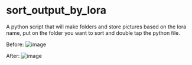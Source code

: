 # sort_output_by_lora
A python script that will make folders and store pictures based on the lora name, put on the folder you want to sort and double tap the python file.

Before:
![image](https://user-images.githubusercontent.com/11870227/232858721-ab5676d0-b6eb-4ff2-8e54-0980b5fe640c.png)

After:
![image](https://user-images.githubusercontent.com/11870227/232858796-2d5f1696-b5ea-49fd-8df7-69c1a561f23c.png)
